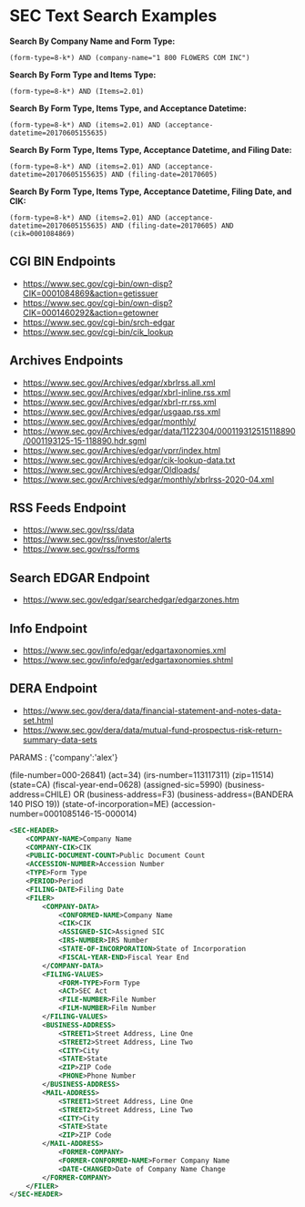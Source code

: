 # SEC Text Search Examples

**Search By Company Name and Form Type:**

`(form-type=8-k*) AND (company-name="1 800 FLOWERS COM INC")`

**Search By Form Type and Items Type:**

`(form-type=8-k*) AND (Items=2.01)`

**Search By Form Type, Items Type, and Acceptance Datetime:**

`(form-type=8-k*) AND (items=2.01) AND (acceptance-datetime=20170605155635)`

**Search By Form Type, Items Type, Acceptance Datetime, and Filing Date:**

`(form-type=8-k*) AND (items=2.01) AND (acceptance-datetime=20170605155635) AND (filing-date=20170605)`

**Search By Form Type, Items Type, Acceptance Datetime, Filing Date, and CIK:**

`(form-type=8-k*) AND (items=2.01) AND (acceptance-datetime=20170605155635) AND (filing-date=20170605) AND (cik=0001084869)`

## CGI BIN Endpoints

- <https://www.sec.gov/cgi-bin/own-disp?CIK=0001084869&action=getissuer>
- <https://www.sec.gov/cgi-bin/own-disp?CIK=0001460292&action=getowner>
- <https://www.sec.gov/cgi-bin/srch-edgar>
- <https://www.sec.gov/cgi-bin/cik_lookup>

## Archives Endpoints

- <https://www.sec.gov/Archives/edgar/xbrlrss.all.xml>
- <https://www.sec.gov/Archives/edgar/xbrl-inline.rss.xml>
- <https://www.sec.gov/Archives/edgar/xbrl-rr.rss.xml>
- <https://www.sec.gov/Archives/edgar/usgaap.rss.xml>
- <https://www.sec.gov/Archives/edgar/monthly/>
- <https://www.sec.gov/Archives/edgar/data/1122304/000119312515118890/0001193125-15-118890.hdr.sgml>
- <https://www.sec.gov/Archives/edgar/vprr/index.html>
- <https://www.sec.gov/Archives/edgar/cik-lookup-data.txt>
- <https://www.sec.gov/Archives/edgar/Oldloads/>
- <https://www.sec.gov/Archives/edgar/monthly/xbrlrss-2020-04.xml>

## RSS Feeds Endpoint

- <https://www.sec.gov/rss/data>
- <https://www.sec.gov/rss/investor/alerts>
- <https://www.sec.gov/rss/forms>

## Search EDGAR Endpoint

- <https://www.sec.gov/edgar/searchedgar/edgarzones.htm>

## Info Endpoint

- <https://www.sec.gov/info/edgar/edgartaxonomies.xml>
- <https://www.sec.gov/info/edgar/edgartaxonomies.shtml>

## DERA Endpoint

- <https://www.sec.gov/dera/data/financial-statement-and-notes-data-set.html>
- <https://www.sec.gov/dera/data/mutual-fund-prospectus-risk-return-summary-data-sets>

PARAMS : {'company':'alex'}

(file-number=000-26841)
(act=34)
(irs-number=113117311)
(zip=11514)
(state=CA)
(fiscal-year-end=0628)
(assigned-sic=5990)
(business-address=CHILE) OR (business-address=F3)
(business-address=(BANDERA 140 PISO 19))
(state-of-incorporation=ME)
(accession-number=0001085146-15-000014)

```xml
<SEC-HEADER>
    <COMPANY-NAME>Company Name
    <COMPANY-CIK>CIK
    <PUBLIC-DOCUMENT-COUNT>Public Document Count
    <ACCESSION-NUMBER>Accession Number
    <TYPE>Form Type
    <PERIOD>Period
    <FILING-DATE>Filing Date
    <FILER>
        <COMPANY-DATA>
            <CONFORMED-NAME>Company Name
            <CIK>CIK
            <ASSIGNED-SIC>Assigned SIC
            <IRS-NUMBER>IRS Number
            <STATE-OF-INCORPORATION>State of Incorporation
            <FISCAL-YEAR-END>Fiscal Year End
        </COMPANY-DATA>
        <FILING-VALUES>
            <FORM-TYPE>Form Type
            <ACT>SEC Act
            <FILE-NUMBER>File Number
            <FILM-NUMBER>Film Number
        </FILING-VALUES>
        <BUSINESS-ADDRESS>
            <STREET1>Street Address, Line One
            <STREET2>Street Address, Line Two
            <CITY>City
            <STATE>State
            <ZIP>ZIP Code
            <PHONE>Phone Number
        </BUSINESS-ADDRESS>
        <MAIL-ADDRESS>
            <STREET1>Street Address, Line One
            <STREET2>Street Address, Line Two
            <CITY>City
            <STATE>State
            <ZIP>ZIP Code
        </MAIL-ADDRESS>
            <FORMER-COMPANY>
            <FORMER-CONFORMED-NAME>Former Company Name
            <DATE-CHANGED>Date of Company Name Change
        </FORMER-COMPANY>
    </FILER>
</SEC-HEADER>
```
